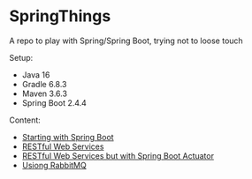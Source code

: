 # SpringThings
A repo to play with Spring/Spring Boot, trying not to loose touch

Setup:
* Java 16
* Gradle 6.8.3
* Maven 3.6.3
* Spring Boot 2.4.4

Content:
* [Starting with Spring Boot](https://spring.io/guides/gs/spring-boot/)
* [RESTful Web Services](https://spring.io/guides/gs/rest-service/)
* [RESTful Web Services but with Spring Boot Actuator](https://spring.io/guides/gs/actuator-service/)
* [Usiong RabbitMQ](https://spring.io/guides/gs/messaging-rabbitmq/)
